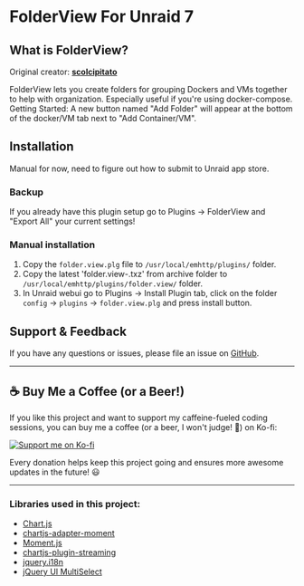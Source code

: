 # FolderView For Unraid 7

## What is FolderView?

Original creator: [**scolcipitato**](https://github.com/scolcipitato/folder.view)

FolderView lets you create folders for grouping Dockers and VMs together to help with organization. Especially useful if you're using docker-compose.
Getting Started: A new button named "Add Folder" will appear at the bottom of the docker/VM tab next to "Add Container/VM".

## Installation

Manual for now, need to figure out how to submit to Unraid app store.

### Backup
If you already have this plugin setup go to Plugins -> FolderView and "Export All" your current settings!

### Manual installation
1. Copy the `folder.view.plg` file to `/usr/local/emhttp/plugins/` folder.
2. Copy the latest 'folder.view-<date>.txz' from archive folder to `/usr/local/emhttp/plugins/folder.view/` folder.
3. In Unraid webui go to Plugins -> Install Plugin tab, click on the folder `config` -> `plugins` -> `folder.view.plg` and press install button.

## Support & Feedback
If you have any questions or issues, please file an issue on [GitHub](https://github.com/VladoPortos/folder.view/issues).

---

## ☕ Buy Me a Coffee (or a Beer!)

If you like this project and want to support my caffeine-fueled coding sessions, you can buy me a coffee (or a beer, I won't judge! 🍻) on Ko-fi:

[![Support me on Ko-fi](https://storage.ko-fi.com/cdn/kofi_button.png)](https://ko-fi.com/vladoportos)

Every donation helps keep this project going and ensures more awesome updates in the future! 😃

---

### Libraries used in this project:
- [Chart.js](https://www.chartjs.org/)
- [chartjs-adapter-moment](https://github.com/chartjs/chartjs-adapter-moment)
- [Moment.js](https://momentjs.com/)
- [chartjs-plugin-streaming](https://github.com/nagix/chartjs-plugin-streaming)
- [jquery.i18n](https://github.com/wikimedia/jquery.i18n)
- [jQuery UI MultiSelect](https://github.com/ehynds/jquery-ui-multiselect-widget)

